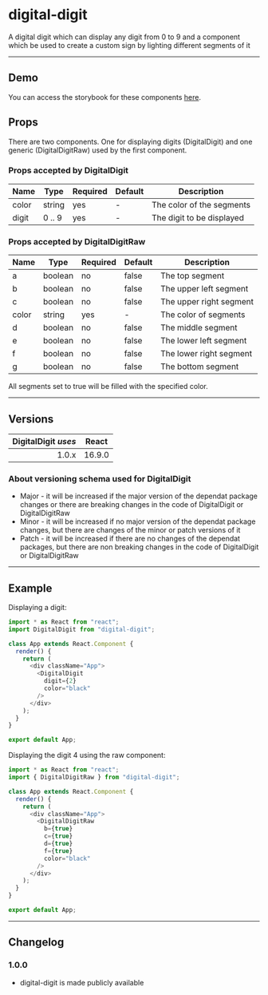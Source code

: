 # digital-digit

A digital digit which can display any digit from 0 to 9 and a component which be used to create a custom sign by lighting different segments of it

---

## Demo

You can access the storybook for these components [here](https://iulian-radu-at.github.io/digital-digit/).

## Props

There are two components. One for displaying digits (DigitalDigit) and one generic (DigitalDigitRaw) used by the first component.

### Props accepted by DigitalDigit

| Name  | Type   | Required | Default | Description               |
|-------|--------|----------|---------|---------------------------|
| color | string | yes      | -       | The color of the segments |
| digit | 0 .. 9 | yes      | -       | The digit to be displayed |

### Props accepted by DigitalDigitRaw

| Name  | Type    | Required | Default | Description             |
|-------|---------|----------|---------|-------------------------|
| a     | boolean | no       | false   | The top segment         |
| b     | boolean | no       | false   | The upper left segment  |
| c     | boolean | no       | false   | The upper right segment |
| color | string  | yes      | -       | The color of segments   |
| d     | boolean | no       | false   | The middle segment      |
| e     | boolean | no       | false   | The lower left segment  |
| f     | boolean | no       | false   | The lower right segment |
| g     | boolean | no       | false   | The bottom segment      |

All segments set to true will be filled with the specified color.

---

## Versions

| DigitalDigit _uses_ | React  |
|--------------------:|:------:|
|               1.0.x | 16.9.0 |

### About versioning schema used for DigitalDigit

- Major - it will be increased if the major version of the dependat package changes or there are breaking changes in the code of DigitalDigit or DigitalDigitRaw
- Minor - it will be increased if no major version of the dependat package changes, but there are changes of the minor or patch versions of it
- Patch - it will be increased if there are no changes of the dependat packages, but there are non breaking changes in the code of DigitalDigit or DigitalDigitRaw

---

## Example

Displaying a digit:

```js
import * as React from "react";
import DigitalDigit from "digital-digit";

class App extends React.Component {
  render() {
    return (
      <div className="App">
        <DigitalDigit
          digit={2}
          color="black"
        />
      </div>
    );
  }
}

export default App;
```

Displaying the digit 4 using the raw component:

```js
import * as React from "react";
import { DigitalDigitRaw } from "digital-digit";

class App extends React.Component {
  render() {
    return (
      <div className="App">
        <DigitalDigitRaw
          b={true}
          c={true}
          d={true}
          f={true}
          color="black"
        />
      </div>
    );
  }
}

export default App;
```

---

## Changelog

### 1.0.0

- digital-digit is made publicly available

